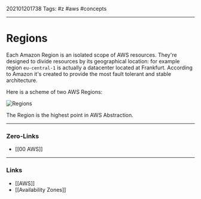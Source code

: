 202101201738
Tags: #z #aws #concepts 

---
# Regions

Each Amazon Region is an isolated scope of AWS resources. They're designed to divide resources by its geographical location: for example region ```eu-central-1``` is actually a datacenter located at Frankfurt. According to Amazon it's created to provide the most fault tolerant and stable architecture. 

Here is a scheme of two AWS Regions:

![Regions](https://docs.aws.amazon.com/AWSEC2/latest/UserGuide/images/aws-region.png)

The Region is the highest point in AWS Abstraction. 

---
### Zero-Links
- [[00 AWS]]
---
### Links
- [[AWS]]
- [[Availability Zones]]